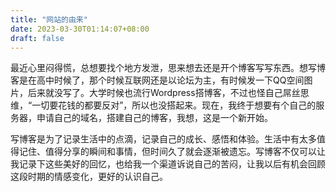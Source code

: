 ```yaml
---
title: "网站的由来"
date: 2023-03-30T01:14:07+08:00
draft: false
---
```


最近心里闷得慌，总想要找个地方发泄，思来想去还是开个博客写写东西。想写博客是在高中时候了，那个时候互联网还是以论坛为主，有时候发一下QQ空间图片，后来就没写了。大学时候也流行Wordpress搭博客，不过也怪自己屌丝思维，“一切要花钱的都要反对”，所以也没搭起来。现在，我终于想要有个自己的服务器，申请自己的域名，搭建自己的博客，我想，这是一个新开始。

写博客是为了记录生活中的点滴，记录自己的成长、感悟和体验。生活中有太多值得记住、值得分享的瞬间和事情，但时间久了就会逐渐被遗忘。写博客不仅可以让我记录下这些美好的回忆，也给我一个渠道诉说自己的苦闷，让我以后有机会回顾这段时期的情感变化，更好的认识自己。

